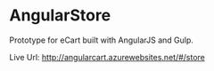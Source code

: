 # AngularStore
Prototype for eCart built with AngularJS and Gulp.

 Live Url: 
 http://angularcart.azurewebsites.net/#/store
